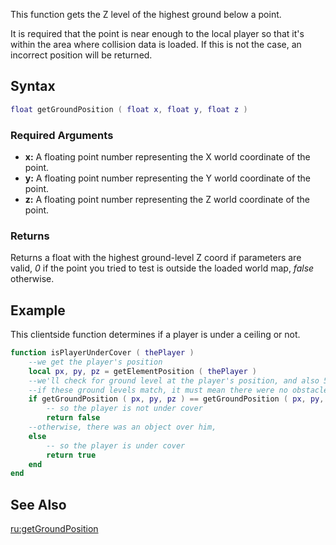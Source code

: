 This function gets the Z level of the highest ground below a point.

It is required that the point is near enough to the local player so that it's within the area where collision data is loaded. If this is not the case, an incorrect position will be returned.

Syntax
------

``` lua
float getGroundPosition ( float x, float y, float z )
```

### Required Arguments

-   **x:** A floating point number representing the X world coordinate of the point.
-   **y:** A floating point number representing the Y world coordinate of the point.
-   **z:** A floating point number representing the Z world coordinate of the point.

### Returns

Returns a float with the highest ground-level Z coord if parameters are valid, *0* if the point you tried to test is outside the loaded world map, *false* otherwise.

Example
-------

This clientside function determines if a player is under a ceiling or not.

``` lua
function isPlayerUnderCover ( thePlayer )
    --we get the player's position
    local px, py, pz = getElementPosition ( thePlayer )
    --we'll check for ground level at the player's position, and also 500 units over him.
    --if these ground levels match, it must mean there were no obstacles (such as a ceiling) over the player,
    if getGroundPosition ( px, py, pz ) == getGroundPosition ( px, py, pz + 500 ) then
        -- so the player is not under cover
        return false
    --otherwise, there was an object over him,
    else
        -- so the player is under cover
        return true
    end
end
```

See Also
--------

[ru:getGroundPosition](/ru:getGroundPosition.md "wikilink")
